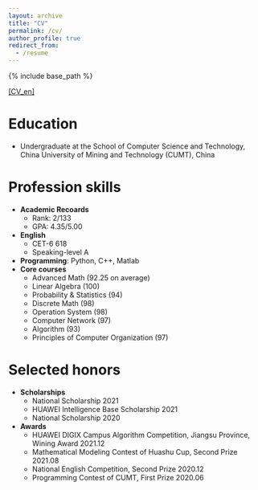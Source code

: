 ```yaml
---
layout: archive
title: "CV"
permalink: /cv/
author_profile: true
redirect_from:
  - /resume
---
```


{% include base_path %}

[[CV_en]](../files/CV_FeiranLi_Eng_2022.pdf)

Education
======
* Undergraduate at the School of Computer Science and Technology, China University of Mining and Technology (CUMT), China

Profession skills
======
* **Academic Recoards**
  * Rank: 2/133
  * GPA: 4.35/5.00
* **English**
  * CET-6  618
  * Speaking-level  A
* **Programming**: Python, C++, Matlab
* **Core courses**
  * Advanced Math (92.25 on average)
  * Linear Algebra (100)
  * Probability & Statistics (94)
  * Discrete Math (98)
  * Operation System (98)
  * Computer Network (97)
  * Algorithm (93)
  * Principles of Computer Organization (97)

Selected honors
======
* **Scholarships**
  - National Scholarship																											2021
  - HUAWEI Intelligence Base Scholarship 													                        2021
  - National Scholarship                                                                                                            2020
* **Awards**
  * HUAWEI DIGIX Campus Algorithm Competition, Jiangsu Province, Wining Award	2021.12    	
  * Mathematical Modeling Contest of Huashu Cup, Second Prize                                    2021.08
  * National English Competition, Second Prize                                                                     2020.12
  * Programming Contest of CUMT, First Prize                                                                       2020.06

